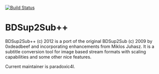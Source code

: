 [![Build Status](https://travis-ci.org/amichaeltm/BDSup2SubPlusPlus.svg?branch=master)](https://travis-ci.org/amichaeltm/BDSup2SubPlusPlus)

BDSup2Sub++
===========

BDSup2Sub++ (c) 2012 is a port of the original BDSup2Sub (c) 2009 by 0xdeadbeef and incorporating enhancements from  Miklos Juhasz. It is a subtitle conversion tool for image based stream formats with scaling capabilities and some other nice features.

Current maintainer is paradoxic4l.
